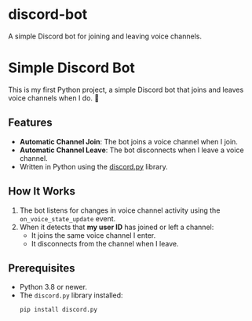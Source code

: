 # discord-bot
A simple Discord bot for joining and leaving voice channels.

# Simple Discord Bot

This is my first Python project, a simple Discord bot that joins and leaves voice channels when I do. 🎉

## Features
- **Automatic Channel Join**: The bot joins a voice channel when I join.
- **Automatic Channel Leave**: The bot disconnects when I leave a voice channel.
- Written in Python using the [discord.py](https://discordpy.readthedocs.io/) library.

## How It Works
1. The bot listens for changes in voice channel activity using the `on_voice_state_update` event.
2. When it detects that **my user ID** has joined or left a channel:
   - It joins the same voice channel I enter.
   - It disconnects from the channel when I leave.

## Prerequisites
- Python 3.8 or newer.
- The `discord.py` library installed:
  ```bash
  pip install discord.py

